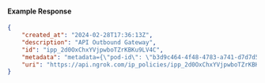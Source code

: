 <!-- Code generated for API Clients. DO NOT EDIT. -->

#### Example Response

```json
{
	"created_at": "2024-02-28T17:36:13Z",
	"description": "API Outbound Gateway",
	"id": "ipp_2d0OxChxYVjpwboTZrKBKu9LV4C",
	"metadata": "metadata={\"pod-id\": \"b3d9c464-4f48-4783-a741-d7d7d5db310f\"}",
	"uri": "https://api.ngrok.com/ip_policies/ipp_2d0OxChxYVjpwboTZrKBKu9LV4C"
}
```
